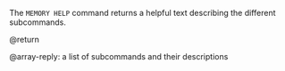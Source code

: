 The `MEMORY HELP` command returns a helpful text describing the different subcommands.

@return

@array-reply: a list of subcommands and their descriptions
